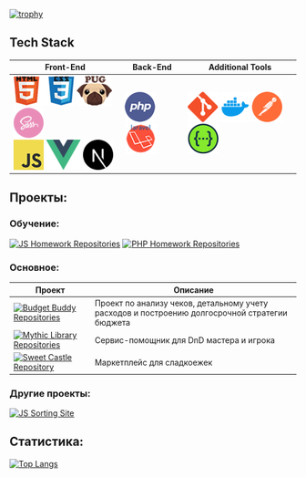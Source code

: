 [![trophy](https://github-profile-trophy.vercel.app/?username=Markov-Andrey&theme=onedark)](https://github.com/ryo-ma/github-profile-trophy)

## Tech Stack

| Front-End                                                                                                                                                                                                                                                                                         | Back-End | Additional Tools |
|---------------------------------------------------------------------------------------------------------------------------------------------------------------------------------------------------------------------------------------------------------------------------------------------------|-----------|------------------|
| <img src="https://github.com/Markov-Andrey/Markov-Andrey/blob/main/icons/HTMLCSS.png" height="53"> <img src="https://github.com/Markov-Andrey/Markov-Andrey/blob/main/icons/Pug.png" height="53"> <img src="https://github.com/Markov-Andrey/Markov-Andrey/blob/main/icons/SASS.png" height="53"><br><img src="https://github.com/Markov-Andrey/Markov-Andrey/blob/main/icons/JS.png" height="53"> <img src="https://github.com/Markov-Andrey/Markov-Andrey/blob/main/icons/vue-js.png" height="53"> <img src="https://github.com/Markov-Andrey/Markov-Andrey/blob/main/icons/next-js.svg" height="53">  | <img src="https://github.com/Markov-Andrey/Markov-Andrey/blob/main/icons/PHP.png" height="53"> <img src="https://github.com/Markov-Andrey/Markov-Andrey/blob/main/icons/Laravel.png" height="53"> | <img src="https://github.com/Markov-Andrey/Markov-Andrey/blob/main/icons/GITHUB.png" height="53"> <img src="https://github.com/Markov-Andrey/Markov-Andrey/blob/main/icons/docker.png" height="53"> <img src="https://github.com/Markov-Andrey/Markov-Andrey/blob/main/icons/postman.svg" height="53"> <img src="https://github.com/Markov-Andrey/Markov-Andrey/blob/main/icons/swagger.png" height="53"> |

## Проекты:

### Обучение:
[![JS Homework Repositories](https://img.shields.io/badge/Репозитории-JS%20Домашка-blue)](https://github.com/Markov-Andrey?tab=repositories&q=js.homework&type=&language=&sort=)
[![PHP Homework Repositories](https://img.shields.io/badge/Репозитории-PHP%20Домашка-blue)](https://github.com/Markov-Andrey?tab=repositories&q=php.homework&type=&language=&sort=)

### Основное:

| Проект                              | Описание                                                                                  |
|-------------------------------------|--------------------------------------------------------------------------------------------|
| [![Budget Buddy Repositories](https://img.shields.io/badge/Репозитории-Budget%20Buddy-orange)](https://github.com/Markov-Andrey?tab=repositories&q=budget-buddy&type=&language=&sort=) | Проект по анализу чеков, детальному учету расходов и построению долгосрочной стратегии бюджета |
| [![Mythic Library Repositories](https://img.shields.io/badge/Репозитории-Mythic%20Library-orange)](https://github.com/Markov-Andrey?tab=repositories&q=Mythic-Library&type=&language=&sort=) | Сервис-помощник для DnD мастера и игрока |
| [![Sweet Castle Repository](https://img.shields.io/badge/Репозиторий-Sweet%20Castle-orange)](https://github.com/Markov-Andrey/Sweet-Castle)            | Маркетплейс для сладкоежек                                                              |


### Другие проекты:
[![JS Sorting Site](https://img.shields.io/badge/JS%20Сайт-Сортировщик%20выделов-gree)](https://markov-andrey.github.io/Belgosokhota-sorting/)


## Статистика:

[![Top Langs](https://github-readme-stats.vercel.app/api/top-langs/?username=Markov-Andrey)](https://github.com/anuraghazra/github-readme-stats)






